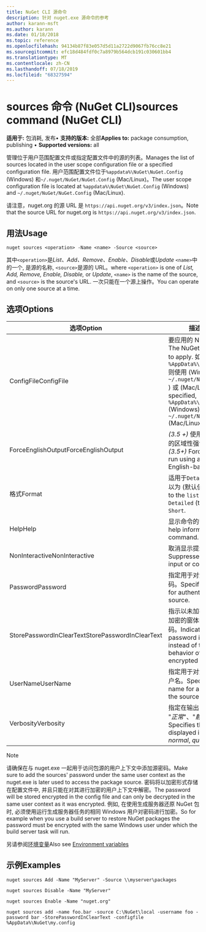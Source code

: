 ```yaml
---
title: NuGet CLI 源命令
description: 针对 nuget.exe 源命令的参考
author: karann-msft
ms.author: karann
ms.date: 01/18/2018
ms.topic: reference
ms.openlocfilehash: 94134b87f83e057d5d11a2722d9067fb76cc8e21
ms.sourcegitcommit: efc18d484fdf0c7a8979b564dcb191c030601bb4
ms.translationtype: MT
ms.contentlocale: zh-CN
ms.lasthandoff: 07/18/2019
ms.locfileid: "68327594"
---
```

# <a name="sources-command-nuget-cli"></a><span data-ttu-id="0abba-103">sources 命令 (NuGet CLI)</span><span class="sxs-lookup"><span data-stu-id="0abba-103">sources command (NuGet CLI)</span></span>

<span data-ttu-id="0abba-104">**适用于:** 包消耗, 发布&bullet; **支持的版本:** 全部</span><span class="sxs-lookup"><span data-stu-id="0abba-104">**Applies to:** package consumption, publishing &bullet; **Supported versions:** all</span></span>

<span data-ttu-id="0abba-105">管理位于用户范围配置文件或指定配置文件中的源的列表。</span><span class="sxs-lookup"><span data-stu-id="0abba-105">Manages the list of sources located in the user scope configuration file or a specified configuration file.</span></span> <span data-ttu-id="0abba-106">用户范围配置文件位于`%appdata%\NuGet\NuGet.Config` (Windows) 和`~/.nuget/NuGet/NuGet.Config` (Mac/Linux)。</span><span class="sxs-lookup"><span data-stu-id="0abba-106">The user scope configuration file is located at `%appdata%\NuGet\NuGet.Config` (Windows) and `~/.nuget/NuGet/NuGet.Config` (Mac/Linux).</span></span>

<span data-ttu-id="0abba-107">请注意，nuget.org 的源 URL 是 `https://api.nuget.org/v3/index.json`。</span><span class="sxs-lookup"><span data-stu-id="0abba-107">Note that the source URL for nuget.org is `https://api.nuget.org/v3/index.json`.</span></span>

## <a name="usage"></a><span data-ttu-id="0abba-108">用法</span><span class="sxs-lookup"><span data-stu-id="0abba-108">Usage</span></span>

```cli
nuget sources <operation> -Name <name> -Source <source>
```

<span data-ttu-id="0abba-109">其中`<operation>`是*List、Add、Remove、Enable、Disable*或*Update* `<name>`中的一个, 是源的名称, `<source>`是源的 URL。</span><span class="sxs-lookup"><span data-stu-id="0abba-109">where `<operation>` is one of *List, Add, Remove, Enable, Disable,* or *Update*, `<name>` is the name of the source, and `<source>` is the source's URL.</span></span> <span data-ttu-id="0abba-110">一次只能在一个源上操作。</span><span class="sxs-lookup"><span data-stu-id="0abba-110">You can operate on only one source at a time.</span></span>

## <a name="options"></a><span data-ttu-id="0abba-111">选项</span><span class="sxs-lookup"><span data-stu-id="0abba-111">Options</span></span>

| <span data-ttu-id="0abba-112">选项</span><span class="sxs-lookup"><span data-stu-id="0abba-112">Option</span></span> | <span data-ttu-id="0abba-113">描述</span><span class="sxs-lookup"><span data-stu-id="0abba-113">Description</span></span> |
| --- | --- |
| <span data-ttu-id="0abba-114">ConfigFile</span><span class="sxs-lookup"><span data-stu-id="0abba-114">ConfigFile</span></span> | <span data-ttu-id="0abba-115">要应用的 NuGet 配置文件。</span><span class="sxs-lookup"><span data-stu-id="0abba-115">The NuGet configuration file to apply.</span></span> <span data-ttu-id="0abba-116">如果未指定, `%AppData%\NuGet\NuGet.Config`则使用 (Windows `~/.nuget/NuGet/NuGet.Config` ) 或 (Mac/Linux)。</span><span class="sxs-lookup"><span data-stu-id="0abba-116">If not specified, `%AppData%\NuGet\NuGet.Config` (Windows) or `~/.nuget/NuGet/NuGet.Config` (Mac/Linux) is used.</span></span>|
| <span data-ttu-id="0abba-117">ForceEnglishOutput</span><span class="sxs-lookup"><span data-stu-id="0abba-117">ForceEnglishOutput</span></span> | <span data-ttu-id="0abba-118">*(3.5 +)* 使用固定的、基于英语的区域性强制执行 nuget.exe。</span><span class="sxs-lookup"><span data-stu-id="0abba-118">*(3.5+)* Forces nuget.exe to run using an invariant, English-based culture.</span></span> |
| <span data-ttu-id="0abba-119">格式</span><span class="sxs-lookup"><span data-stu-id="0abba-119">Format</span></span> | <span data-ttu-id="0abba-120">适用于`Detailed` `Short`操作, 可以为 (默认值) 或。 `list`</span><span class="sxs-lookup"><span data-stu-id="0abba-120">Applies to the `list` action and can be `Detailed` (the default) or `Short`.</span></span> |
| <span data-ttu-id="0abba-121">Help</span><span class="sxs-lookup"><span data-stu-id="0abba-121">Help</span></span> | <span data-ttu-id="0abba-122">显示命令的帮助信息。</span><span class="sxs-lookup"><span data-stu-id="0abba-122">Displays help information for the command.</span></span> |
| <span data-ttu-id="0abba-123">NonInteractive</span><span class="sxs-lookup"><span data-stu-id="0abba-123">NonInteractive</span></span> | <span data-ttu-id="0abba-124">取消显示提示用户输入或确认。</span><span class="sxs-lookup"><span data-stu-id="0abba-124">Suppresses prompts for user input or confirmations.</span></span> |
| <span data-ttu-id="0abba-125">Password</span><span class="sxs-lookup"><span data-stu-id="0abba-125">Password</span></span> | <span data-ttu-id="0abba-126">指定用于对源进行身份验证的密码。</span><span class="sxs-lookup"><span data-stu-id="0abba-126">Specifies the password for authenticating with the source.</span></span> |
| <span data-ttu-id="0abba-127">StorePasswordInClearText</span><span class="sxs-lookup"><span data-stu-id="0abba-127">StorePasswordInClearText</span></span> | <span data-ttu-id="0abba-128">指示以未加密的文本而不是存储加密的窗体的默认行为来存储密码。</span><span class="sxs-lookup"><span data-stu-id="0abba-128">Indicates to store the password in unencrypted text instead of the default behavior of storing an encrypted form.</span></span> |
| <span data-ttu-id="0abba-129">UserName</span><span class="sxs-lookup"><span data-stu-id="0abba-129">UserName</span></span> | <span data-ttu-id="0abba-130">指定用于对源进行身份验证的用户名。</span><span class="sxs-lookup"><span data-stu-id="0abba-130">Specifies the user name for authenticating with the source.</span></span> |
| <span data-ttu-id="0abba-131">Verbosity</span><span class="sxs-lookup"><span data-stu-id="0abba-131">Verbosity</span></span> | <span data-ttu-id="0abba-132">指定在输出中显示的详细信息量: "*正常*"、"*静默*"、"*详细*"。</span><span class="sxs-lookup"><span data-stu-id="0abba-132">Specifies the amount of detail displayed in the output: *normal*, *quiet*, *detailed*.</span></span> |

> [!Note]
> <span data-ttu-id="0abba-133">请确保在与 nuget.exe 一起用于访问包源的用户上下文中添加源密码。</span><span class="sxs-lookup"><span data-stu-id="0abba-133">Make sure to add the sources' password under the same user context as the nuget.exe is later used to access the package source.</span></span> <span data-ttu-id="0abba-134">密码将以加密形式存储在配置文件中, 并且只能在对其进行加密的用户上下文中解密。</span><span class="sxs-lookup"><span data-stu-id="0abba-134">The password will be stored encrypted in the config file and can only be decrypted in the same user context as it was encrypted.</span></span> <span data-ttu-id="0abba-135">例如, 在使用生成服务器还原 NuGet 包时, 必须使用运行生成服务器任务的相同 Windows 用户对密码进行加密。</span><span class="sxs-lookup"><span data-stu-id="0abba-135">So for example when you use a build server to restore NuGet packages the password must be encrypted with the same Windows user under which  the build server task will run.</span></span>

<span data-ttu-id="0abba-136">另请参阅[环境变量](cli-ref-environment-variables.md)</span><span class="sxs-lookup"><span data-stu-id="0abba-136">Also see [Environment variables](cli-ref-environment-variables.md)</span></span>

## <a name="examples"></a><span data-ttu-id="0abba-137">示例</span><span class="sxs-lookup"><span data-stu-id="0abba-137">Examples</span></span>

```cli
nuget sources Add -Name "MyServer" -Source \\myserver\packages

nuget sources Disable -Name "MyServer"

nuget sources Enable -Name "nuget.org"

nuget sources add -name foo.bar -source C:\NuGet\local -username foo -password bar -StorePasswordInClearText -configfile %AppData%\NuGet\my.config
```

